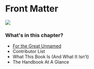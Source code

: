# Front Matter

![](http://datajournalismhandbook.org/1.0/en/img/cover_print.png)

### What's in this chapter?

* [For the Great Unnamed](./index/for_the_great_unnamed.html)
* Contributor List
* What This Book Is (And What It Isn’t)
* The Handbook At A Glance

